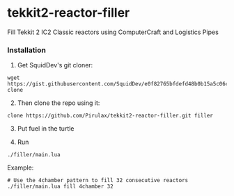 # tekkit2-reactor-filler
Fill Tekkit 2 IC2 Classic reactors using ComputerCraft and Logistics Pipes

### Installation
1. Get SquidDev's git cloner:
```shell
wget https://gist.githubusercontent.com/SquidDev/e0f82765bfdefd48b0b15a5c06c0603b/raw/clone.min.lua clone
```

2. Then clone the repo using it:
```shell
clone https://github.com/Pirulax/tekkit2-reactor-filler.git filler
```

3. Put fuel in the turtle

4. Run
```shell
./filler/main.lua
```
Example:
```shell
# Use the 4chamber pattern to fill 32 consecutive reactors
./filler/main.lua fill 4chamber 32
```
